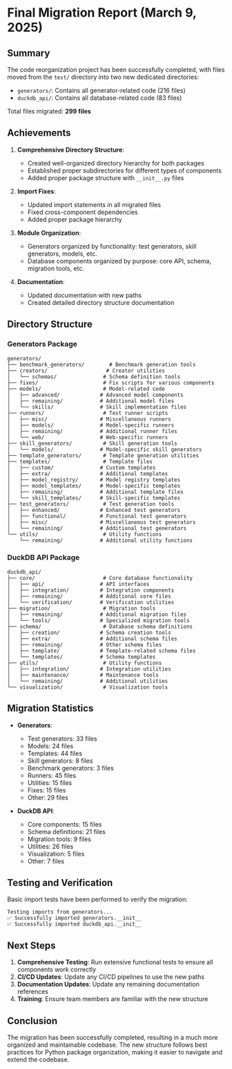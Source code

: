 # Final Migration Report (March 9, 2025)

## Summary

The code reorganization project has been successfully completed, with files moved from the `test/` directory into two new dedicated directories:

- `generators/`: Contains all generator-related code (216 files)
- `duckdb_api/`: Contains all database-related code (83 files)

Total files migrated: **299 files**

## Achievements

1. **Comprehensive Directory Structure**: 
   - Created well-organized directory hierarchy for both packages
   - Established proper subdirectories for different types of components
   - Added proper package structure with `__init__.py` files

2. **Import Fixes**:
   - Updated import statements in all migrated files
   - Fixed cross-component dependencies
   - Added proper package hierarchy

3. **Module Organization**:
   - Generators organized by functionality: test generators, skill generators, models, etc.
   - Database components organized by purpose: core API, schema, migration tools, etc.

4. **Documentation**:
   - Updated documentation with new paths
   - Created detailed directory structure documentation

## Directory Structure

### Generators Package

```
generators/
├── benchmark_generators/        # Benchmark generation tools
├── creators/                   # Creator utilities
│   └── schemas/               # Schema definition tools
├── fixes/                     # Fix scripts for various components
├── models/                    # Model-related code
│   ├── advanced/             # Advanced model components
│   ├── remaining/            # Additional model files
│   └── skills/               # Skill implementation files
├── runners/                   # Test runner scripts
│   ├── misc/                 # Miscellaneous runners
│   ├── models/               # Model-specific runners
│   ├── remaining/            # Additional runner files
│   └── web/                  # Web-specific runners
├── skill_generators/          # Skill generation tools
│   └── models/               # Model-specific skill generators
├── template_generators/       # Template generation utilities
├── templates/                 # Template files
│   ├── custom/               # Custom templates
│   ├── extra/                # Additional templates
│   ├── model_registry/       # Model registry templates
│   ├── model_templates/      # Model-specific templates
│   ├── remaining/            # Additional template files
│   └── skill_templates/      # Skill-specific templates
├── test_generators/           # Test generation tools
│   ├── enhanced/             # Enhanced test generators
│   ├── functional/           # Functional test generators
│   ├── misc/                 # Miscellaneous test generators
│   └── remaining/            # Additional test generators
└── utils/                     # Utility functions
    └── remaining/            # Additional utility functions
```

### DuckDB API Package

```
duckdb_api/
├── core/                      # Core database functionality
│   ├── api/                  # API interfaces
│   ├── integration/          # Integration components
│   ├── remaining/            # Additional core files
│   └── verification/         # Verification utilities
├── migration/                 # Migration tools
│   ├── remaining/            # Additional migration files
│   └── tools/                # Specialized migration tools
├── schema/                    # Database schema definitions
│   ├── creation/             # Schema creation tools
│   ├── extra/                # Additional schema files
│   ├── remaining/            # Other schema files
│   ├── template/             # Template-related schema files
│   └── templates/            # Schema templates
├── utils/                     # Utility functions
│   ├── integration/          # Integration utilities
│   ├── maintenance/          # Maintenance tools
│   └── remaining/            # Additional utilities
└── visualization/             # Visualization tools
```

## Migration Statistics

- **Generators**:
  - Test generators: 33 files
  - Models: 24 files
  - Templates: 44 files
  - Skill generators: 8 files
  - Benchmark generators: 3 files
  - Runners: 45 files
  - Utilities: 15 files
  - Fixes: 15 files
  - Other: 29 files

- **DuckDB API**:
  - Core components: 15 files
  - Schema definitions: 21 files
  - Migration tools: 9 files
  - Utilities: 26 files
  - Visualization: 5 files
  - Other: 7 files

## Testing and Verification

Basic import tests have been performed to verify the migration:

```
Testing imports from generators...
✅ Successfully imported generators.__init__
✅ Successfully imported duckdb_api.__init__
```

## Next Steps

1. **Comprehensive Testing**: Run extensive functional tests to ensure all components work correctly
2. **CI/CD Updates**: Update any CI/CD pipelines to use the new paths
3. **Documentation Updates**: Update any remaining documentation references
4. **Training**: Ensure team members are familiar with the new structure

## Conclusion

The migration has been successfully completed, resulting in a much more organized and maintainable codebase. The new structure follows best practices for Python package organization, making it easier to navigate and extend the codebase.
